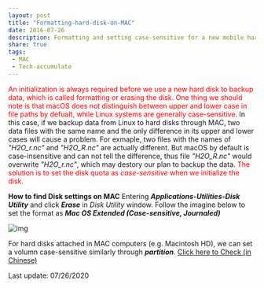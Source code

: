 ```yaml
---
layout: post
title: "Formatting-hard-disk-on-MAC"
date: 2016-07-26
description: Formatting and setting case-sensitive for a new mobile hard disk on MAC before backup data 
share: true
tags:
 - MAC
 - Tech-accumulate
---
```

<span style="color:red;">An initialization is always required before we use a new hard disk to backup data, which is called formatting or erasing the disk. One thing we should note is that macOS does not distinguish between upper and lower case in file paths by defualt, while Linux systems are generally case-sensitive</span>. In this case, if we backup data from Linux to hard disks through MAC, two data files with the same name and the only difference in its upper and lower cases will cause a problem. For exmaple, two files with the names of *"H2O_r.nc"* and *"H2O_R.nc"* are actually different. But macOS by default is case-insensitive and can not tell the difference, thus file *"H2O_R.nc"* would overwrite *"H2O_r.nc"*, which may destory our plan to backup the data.<span style="color:red;"> The solution is to set the disk quota as *case-sensitive* when we initialize the disk.

**How to find Disk settings on MAC**
Entering ***Applications-Utilities-Disk Utility*** and click ***Erase*** in *Disk Utility* window. Follow the imagine below to set the format as ***Mac OS Extended (Case-sensitive, Journaled)***

![img](/derekyuntao.github.io/jekyll-clean-dark/assets/images/2020-07-25-1.jpg)

For hard disks attached in MAC computers (e.g. Macintosh HD), we can set a volumn case-sensitive similarly through ***partition***. [Click here to Check (in Chinese)](https://zhuanlan.zhihu.com/p/35908178)

Last update: 07/26/2020